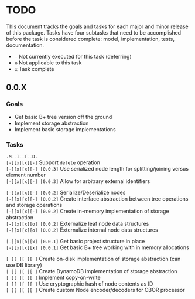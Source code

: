 # TODO

This document tracks the goals and tasks for each major and minor release of this package. Tasks have four subtasks that need to be accomplished before the task is considered complete: model, implementation, tests, documentation.

- `-` Not currently executed for this task (deferring)
- `o` Not applicable to this task
- `x` Task complete

## 0.0.X

### Goals

- Get basic B+ tree version off the ground
- Implement storage abstraction
- Implement basic storage implementations

### Tasks

`.M--I--T--D.` <br/>
`[-][x][x][-]` Support `delete` operation <br/>
`[-][x][x][-] [0.0.3]` Use serialized node length for splitting/joining versus element number <br/>
`[-][x][x][-] [0.0.3]` Allow for arbitrary external identifiers <br/>

`[-][x][x][-] [0.0.2]` Serialize/Deserialize nodes <br/>
`[-][x][x][-] [0.0.2]` Create interface abstraction between tree operations and storage operations <br/>
`[-][x][x][-] [0.0.2]` Create in-memory implementation of storage abstraction <br/>
`[-][x][x][o] [0.0.2]` Externalize leaf node data structures <br/>
`[-][x][x][o] [0.0.2]` Externalize internal node data structures <br/>

`[-][x][o][x] [0.0.1]` Get basic project structure in place <br/>
`[-][x][x][x] [0.0.1]` Get basic B+ tree working with in memory allocations <br/>

`[ ][ ][ ][ ]` Create on-disk implementation of storage abstraction (can use DB library) <br/>
`[ ][ ][ ][ ]` Create DynamoDB implementation of storage abstraction <br/>
`[ ][ ][ ][ ]` Implement copy-on-write <br/>
`[ ][ ][ ][ ]` Use cryptographic hash of node contents as ID <br/>
`[ ][ ][ ][ ]` Create custom Node encoder/decoders for CBOR processor <br/>

